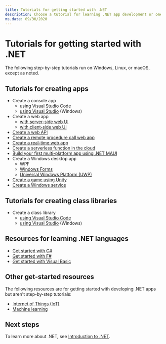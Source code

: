 ```yaml
---
title: Tutorials for getting started with .NET
description: Choose a tutorial for learning .NET app development or one of the .NET programming languages.
ms.date: 09/30/2020
---
```

# Tutorials for getting started with .NET

The following step-by-step tutorials run on Windows, Linux, or macOS, except as noted.

## Tutorials for creating apps

* Create a console app
  * [using Visual Studio Code](../core/tutorials/with-visual-studio-code.md)
  * [using Visual Studio](../core/tutorials/with-visual-studio.md) (Windows)
* Create a web app
  * [with server-side web UI](/aspnet/core/tutorials/razor-pages/razor-pages-start)
  * [with client-side web UI](https://dotnet.microsoft.com/learn/aspnet/blazor-tutorial/intro)
* [Create a web API](/aspnet/core/tutorials/first-web-api)
* [Create a remote procedure call web app](/aspnet/core/tutorials/grpc/grpc-start)
* [Create a real-time web app](/aspnet/core/tutorials/signalr)
* [Create a serverless function in the cloud](/azure/azure-functions/functions-create-first-function-vs-code?pivots=programming-language-csharp)
* [Build your first multi-platform app using .NET MAUI](https://dotnet.microsoft.com/learn/maui/first-app-tutorial/intro)
* Create a Windows desktop app
  * [WPF](/visualstudio/get-started/csharp/tutorial-wpf)
  * [Windows Forms](/visualstudio/ide/create-csharp-winform-visual-studio)
  * [Universal Windows Platform (UWP)](/visualstudio/get-started/csharp/tutorial-uwp)
* [Create a game using Unity](https://dotnet.microsoft.com/learn/games/unity-tutorial/intro)
* [Create a Windows service](/aspnet/core/host-and-deploy/windows-service)

## Tutorials for creating class libraries

* Create a class library
  * [using Visual Studio Code](../core/tutorials/library-with-visual-studio-code.md)
  * [using Visual Studio](../core/tutorials/library-with-visual-studio.md) (Windows)

## Resources for learning .NET languages

* [Get started with C#](../csharp/tour-of-csharp/overview.md)
* [Get started with F#](../fsharp/get-started/index.md)
* [Get started with Visual Basic](../visual-basic/getting-started/index.md)

## Other get-started resources

The following resources are for getting started with developing .NET apps but aren't step-by-step tutorials:

* [Internet of Things (IoT)](https://dotnet.microsoft.com/apps/iot)
* [Machine learning](../machine-learning/index.yml)

## Next steps

To learn more about .NET, see [Introduction to .NET](../core/introduction.md).
